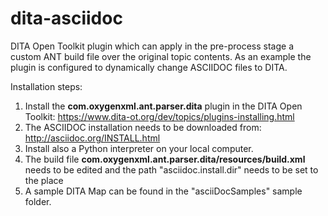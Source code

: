 # dita-asciidoc
DITA Open Toolkit plugin which can apply in the pre-process stage a custom ANT build file over the original topic contents.
As an example the plugin is configured to dynamically change ASCIIDOC files to DITA. 

Installation steps:

1. Install the **com.oxygenxml.ant.parser.dita** plugin in the DITA Open Toolkit: https://www.dita-ot.org/dev/topics/plugins-installing.html
1. The ASCIIDOC installation needs to be downloaded from: http://asciidoc.org/INSTALL.html
1. Install also a Python interpreter on your local computer.
1. The build file **com.oxygenxml.ant.parser.dita/resources/build.xml** needs to be edited and the path "asciidoc.install.dir" needs to be set to the place 
1. A sample DITA Map can be found in the "asciiDocSamples" sample folder.

